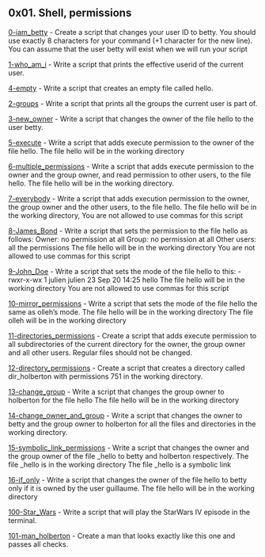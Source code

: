## 0x01. Shell, permissions

[0-iam_betty](./0-iam_betty)  - Create a script that changes your user ID to betty. You should use exactly 8 characters for your command (+1 character for the new line). You can assume that the user betty will exist when we will run your script

[1-who_am_i](./1-who_am_i) - Write a script that prints the effective userid of the current user.

[4-empty](./4-empty) - Write a script that creates an empty file called hello.

[2-groups](./2-groups) - Write a script that prints all the groups the current user is part of.

[3-new_owner](./3-new_owner) - Write a script that changes the owner of the file hello to the user betty.

[5-execute](./5-execute) - Write a script that adds execute permission to the owner of the file hello. The file hello will be in the working directory

[6-multiple_permissions](./6-multiple_permissions) - Write a script that adds execute permission to the owner and the group owner, and read permission to other users, to the file hello. The file hello will be in the working directory.

[7-everybody](./7-everybody) - Write a script that adds execution permission to the owner, the group owner and the other users, to the file hello. The file hello will be in the working directory,  You are not allowed to use commas for this script

[8-James_Bond](./8-James_Bond) - Write a script that sets the permission to the file hello as follows:
Owner: no permission at all
Group: no permission at all
Other users: all the permissions
The file hello will be in the working directory You are not allowed to use commas for this script

[9-John_Doe](./9-John_Doe) - Write a script that sets the mode of the file hello to this:
-rwxr-x-wx 1 julien julien 23 Sep 20 14:25 hello
The file hello will be in the working directory
You are not allowed to use commas for this script

[10-mirror_permissions](./10-mirror_permissions) - Write a script that sets the mode of the file hello the same as olleh’s mode.
The file hello will be in the working directory
The file olleh will be in the working directory

[11-directories_permissions](./11-directories_permissions) - Create a script that adds execute permission to all subdirectories of the current directory for the owner, the group owner and all other users. Regular files should not be changed.

[12-directory_permissions](./12-directory_permissions) - Create a script that creates a directory called dir_holberton with permissions 751 in the working directory.

[13-change_group](./13-change_group) - Write a script that changes the group owner to holberton for the file hello
The file hello will be in the working directory

[14-change_owner_and_group](./14-change_owner_and_group) - Write a script that changes the owner to betty and the group owner to holberton for all the files and directories in the working directory.

[15-symbolic_link_permissions](./15-symbolic_link_permissions) - Write a script that changes the owner and the group owner of the file _hello to betty and holberton respectively.
The file _hello is in the working directory
The file _hello is a symbolic link

[16-if_only](./16-if_only) - Write a script that changes the owner of the file hello to betty only if it is owned by the user guillaume.
The file hello will be in the working directory

[100-Star_Wars](./100-Star_Wars) - Write a script that will play the StarWars IV episode in the terminal.

[101-man_holberton](./101-man_holberton) - Create a man that looks exactly like this one and passes all checks.



